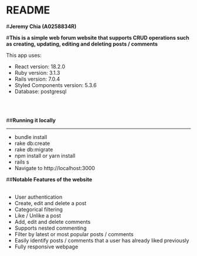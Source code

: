 # README

#**Jeremy Chia (A0258834R)**


#**This is a simple web forum website that supports CRUD operations such as creating, updating, editing and deleting posts / comments**

This app uses: <br />
<ul>
    <li>React version: 18.2.0</li>
    <li>Ruby version: 3.1.3</li>
    <li>Rails version: 7.0.4</li>
    <li>Styled Components version: 5.3.6</li>
    <li>Database: postgresql</li>
</ul>
<br />
<br />

##**Running it locally**

_____________________

<ul>
    <li>bundle install</li>
    <li>rake db:create</li>
    <li>rake db:migrate</li>
    <li>npm install or yarn install</li>
    <li>rails s</li>
    <li>Navigate to http://localhost:3000</li>
</ul>

##**Notable Features of the website**
<br />
<br />

<ul>
    <li>User authentication</li>
    <li>Create, edit and delete a post</li>
    <li>Categorical filtering</li>
    <li>Like / Unlike a post</li>
    <li>Add, edit and delete comments</li>
    <li>Supports nested commenting</li>
    <li>Filter by latest or most popular posts / comments</li>
    <li>Easily identify posts / comments that a user has already liked previously</li>
    <li>Fully responsive webpage</li>
</ul>